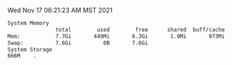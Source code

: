 Wed Nov 17 06:21:23 AM MST 2021
```bash
System Memory
               total        used        free      shared  buff/cache   available
Mem:           7.7Gi       449Mi       6.3Gi       1.0Mi       973Mi       7.0Gi
Swap:          7.6Gi          0B       7.6Gi
System Storage
666M	.
```
